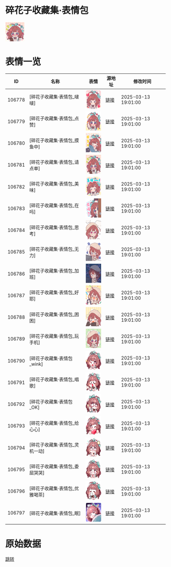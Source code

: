 # 碎花子收藏集·表情包

<img src="./cover.png" height="60" alt="cover" />

# 表情一览

|ID|名称|表情|源地址|修改时间|
|----|----|----|----|----|
|106778|[碎花子收藏集·表情包_啵啵]|<img src="./pic/106778_%5B碎花子收藏集·表情包_啵啵%5D.png" height="60" alt="啵啵"/>|[链接](https://i0.hdslb.com/bfs/garb/ce7b7893123e64b6f8e51f9690d29460e3afe1c7.png)|2025-03-13 19:01:00|
|106779|[碎花子收藏集·表情包_点赞]|<img src="./pic/106779_%5B碎花子收藏集·表情包_点赞%5D.png" height="60" alt="点赞"/>|[链接](https://i0.hdslb.com/bfs/garb/b3ce0156d60e03ef87f570f3bd35a037e7a527ae.png)|2025-03-13 19:01:00|
|106780|[碎花子收藏集·表情包_摸鱼中]|<img src="./pic/106780_%5B碎花子收藏集·表情包_摸鱼中%5D.png" height="60" alt="摸鱼中"/>|[链接](https://i0.hdslb.com/bfs/garb/0e19dc64f8f3302a13178f1de7d4c2ed43e7a444.png)|2025-03-13 19:01:00|
|106781|[碎花子收藏集·表情包_请点单]|<img src="./pic/106781_%5B碎花子收藏集·表情包_请点单%5D.png" height="60" alt="请点单"/>|[链接](https://i0.hdslb.com/bfs/garb/a30191b854412866525bcf44f2c095691ffb3e0a.png)|2025-03-13 19:01:00|
|106782|[碎花子收藏集·表情包_美味]|<img src="./pic/106782_%5B碎花子收藏集·表情包_美味%5D.png" height="60" alt="美味"/>|[链接](https://i0.hdslb.com/bfs/garb/c8cb1ddb7c5e7671e9972ef252c75b9c921b015f.png)|2025-03-13 19:01:00|
|106783|[碎花子收藏集·表情包_在吗]|<img src="./pic/106783_%5B碎花子收藏集·表情包_在吗%5D.png" height="60" alt="在吗"/>|[链接](https://i0.hdslb.com/bfs/garb/266d064d1cce920faf0e26eeaa0e7d4922a1cb68.png)|2025-03-13 19:01:00|
|106784|[碎花子收藏集·表情包_思考]|<img src="./pic/106784_%5B碎花子收藏集·表情包_思考%5D.png" height="60" alt="思考"/>|[链接](https://i0.hdslb.com/bfs/garb/2f150921a52db8275ff2a381be7880a7f360f9e8.png)|2025-03-13 19:01:00|
|106785|[碎花子收藏集·表情包_无力]|<img src="./pic/106785_%5B碎花子收藏集·表情包_无力%5D.png" height="60" alt="无力"/>|[链接](https://i0.hdslb.com/bfs/garb/82e88d58946ac72d88a46f92fc39998e2ebc9b6f.png)|2025-03-13 19:01:00|
|106786|[碎花子收藏集·表情包_加班]|<img src="./pic/106786_%5B碎花子收藏集·表情包_加班%5D.png" height="60" alt="加班"/>|[链接](https://i0.hdslb.com/bfs/garb/eb7472c56e815bddaf8db33f4da046572237f9a9.png)|2025-03-13 19:01:00|
|106787|[碎花子收藏集·表情包_好耶]|<img src="./pic/106787_%5B碎花子收藏集·表情包_好耶%5D.png" height="60" alt="好耶"/>|[链接](https://i0.hdslb.com/bfs/garb/ee2457f0cabe68e5c3450086f3af8cdd47db180d.png)|2025-03-13 19:01:00|
|106788|[碎花子收藏集·表情包_困困]|<img src="./pic/106788_%5B碎花子收藏集·表情包_困困%5D.png" height="60" alt="困困"/>|[链接](https://i0.hdslb.com/bfs/garb/4f3e14318478f5a3ab9bebf486126c0ecce8b4d6.png)|2025-03-13 19:01:00|
|106789|[碎花子收藏集·表情包_玩手机]|<img src="./pic/106789_%5B碎花子收藏集·表情包_玩手机%5D.png" height="60" alt="玩手机"/>|[链接](https://i0.hdslb.com/bfs/garb/679e0c49c1a769868338fe01875380b5b031eecc.png)|2025-03-13 19:01:00|
|106790|[碎花子收藏集·表情包_wink]|<img src="./pic/106790_%5B碎花子收藏集·表情包_wink%5D.png" height="60" alt="wink"/>|[链接](https://i0.hdslb.com/bfs/garb/25eae98b2c33043364b8b8a413ec5e83ade53999.png)|2025-03-13 19:01:00|
|106791|[碎花子收藏集·表情包_唱歌]|<img src="./pic/106791_%5B碎花子收藏集·表情包_唱歌%5D.png" height="60" alt="唱歌"/>|[链接](https://i0.hdslb.com/bfs/garb/2f58130639706151f3d5a7bd1a40fcdcb348894d.png)|2025-03-13 19:01:00|
|106792|[碎花子收藏集·表情包_OK]|<img src="./pic/106792_%5B碎花子收藏集·表情包_OK%5D.png" height="60" alt="OK"/>|[链接](https://i0.hdslb.com/bfs/garb/b7ab2e182965e0ff446a57074ac3945472c352f4.png)|2025-03-13 19:01:00|
|106793|[碎花子收藏集·表情包_给心心]|<img src="./pic/106793_%5B碎花子收藏集·表情包_给心心%5D.png" height="60" alt="给心心"/>|[链接](https://i0.hdslb.com/bfs/garb/d447178d8206760177339b6ca60a66fa31b8a1a0.png)|2025-03-13 19:01:00|
|106794|[碎花子收藏集·表情包_灵机一动]|<img src="./pic/106794_%5B碎花子收藏集·表情包_灵机一动%5D.png" height="60" alt="灵机一动"/>|[链接](https://i0.hdslb.com/bfs/garb/1ad9df7fa880d2de8bb2d1555e9306786c68662c.png)|2025-03-13 19:01:00|
|106795|[碎花子收藏集·表情包_委屈哭哭]|<img src="./pic/106795_%5B碎花子收藏集·表情包_委屈哭哭%5D.png" height="60" alt="委屈哭哭"/>|[链接](https://i0.hdslb.com/bfs/garb/5c62e29118e094acfaa43417ba1224337b9370c2.png)|2025-03-13 19:01:00|
|106796|[碎花子收藏集·表情包_优雅喝茶]|<img src="./pic/106796_%5B碎花子收藏集·表情包_优雅喝茶%5D.png" height="60" alt="优雅喝茶"/>|[链接](https://i0.hdslb.com/bfs/garb/0297412f185a2f1438aa6ae1cde53d1c06db82e3.png)|2025-03-13 19:01:00|
|106797|[碎花子收藏集·表情包_眠]|<img src="./pic/106797_%5B碎花子收藏集·表情包_眠%5D.png" height="60" alt="眠"/>|[链接](https://i0.hdslb.com/bfs/garb/3f9f5ab7eac34e118bfe457c486cd35b91ec175c.png)|2025-03-13 19:01:00|

# 原始数据

[跳转](./raw.json)


